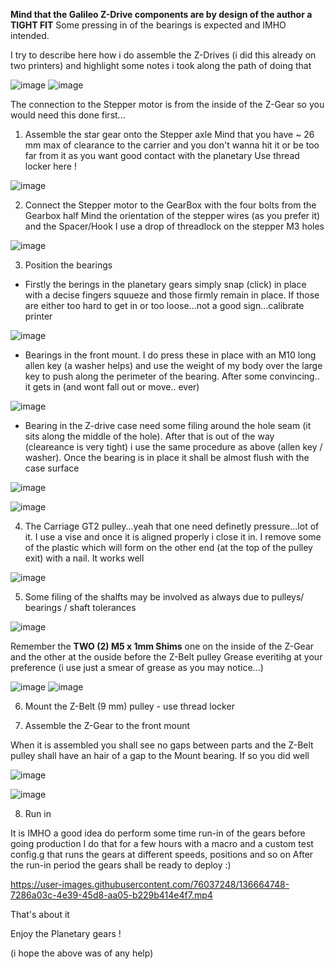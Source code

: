 **Mind that the Galileo Z-Drive components are by design of the author a TIGHT FIT**
Some pressing in of the bearings is expected and IMHO intended.

I try to describe here how i do assemble the Z-Drives (i did this already on two printers) and highlight some notes i took along the path of doing that

![image](https://user-images.githubusercontent.com/76037248/136101069-ada9023d-aab2-4416-81bf-3e71a2f2b6ad.png)
![image](https://user-images.githubusercontent.com/76037248/136101100-56611822-1266-4bc6-a47c-cff6ac864f6a.png)

The connection to the Stepper motor is from the inside of the Z-Gear so you would need this done first...

1. Assemble the star gear onto the Stepper axle 
Mind that you have ~ 26 mm max of clearance to the carrier and you don't wanna hit it or be too far from it as you want good contact with the planetary
Use thread locker here !

![image](https://user-images.githubusercontent.com/76037248/136102251-5a50922c-3199-4d62-88b1-cb3f3dbd806b.png)

2. Connect the Stepper motor to the GearBox with the four bolts from the Gearbox half 
Mind the orientation of the stepper wires (as you prefer it) and the Spacer/Hook
I use a drop of threadlock on the stepper M3 holes

![image](https://user-images.githubusercontent.com/76037248/136102596-9c994170-93bf-43c1-82ad-a1c5410c4a78.png)

3. Position the bearings
- Firstly the berings in the planetary gears simply snap (click) in place 
with a decise fingers squueze and those firmly remain in place. If those are either too hard to get in or too loose...not a good sign...calibrate printer 

![image](https://user-images.githubusercontent.com/76037248/136102864-f1e9fbdf-5ada-4689-80fd-71eee927d7b8.png)

- Bearings in the front mount. I do press these in place with an M10 long allen key (a washer helps) and use the weight of my body over the large key to push along the perimeter of the bearing. After some convincing.. it gets in (and wont fall out or move.. ever)

![image](https://user-images.githubusercontent.com/76037248/136103392-ac5e8983-691e-4e13-8ccd-bb22ac35fbca.png)

- Bearing in the Z-drive case need some filing around the hole seam (it sits along the middle of the hole). After that is out of the way (cleareance is very tight) i use the same procedure as above (allen key / washer). Once the bearing is in place it shall be almost flush with the case surface

![image](https://user-images.githubusercontent.com/76037248/136664276-ff0ae8c5-f519-413b-9002-b1e7c2721ca8.png)

![image](https://user-images.githubusercontent.com/76037248/136101205-216188d6-5d56-4203-8f83-6138a3a105cd.png)

4. The Carriage GT2 pulley...yeah that one need definetly pressure...lot of it. I use a vise and once it is aligned properly i close it in. I remove some of the plastic which will form on the other end (at the top of the pulley exit) with a nail. It works well

![image](https://user-images.githubusercontent.com/76037248/136101160-48cc6d91-4584-4cc5-961d-c700703efca2.png)

5. Some filing of the shalfts may be involved as always due to pulleys/ bearings / shaft tolerances

![image](https://user-images.githubusercontent.com/76037248/136664431-2b2cb85a-b0cb-4150-a813-e167d95f832e.png)

Remember the **TWO (2) M5 x 1mm Shims** one on the inside of the Z-Gear and the other at the ouside before the Z-Belt pulley
Grease everitihg at your preference (i use just a smear of grease as you may notice...)

![image](https://user-images.githubusercontent.com/76037248/136101390-7c11dc2f-7a10-430d-8fd5-c941b437dd6a.png)
![image](https://user-images.githubusercontent.com/76037248/136101416-a80161c5-ab50-4c08-ae17-47fccb617aec.png)

6. Mount the Z-Belt (9 mm) pulley - use thread locker

7. Assemble the Z-Gear to the front mount

When it is assembled you shall see no gaps between parts and the Z-Belt pulley shall have an hair of a gap to the Mount bearing. If so you did well 

![image](https://user-images.githubusercontent.com/76037248/136103967-19f98937-c79a-4c0d-96f6-6687a624fa21.png)

![image](https://user-images.githubusercontent.com/76037248/136664222-4cca45d2-53f8-4eb0-9a8a-a70f88109baa.png)

8. Run in

It is IMHO a good idea do perform some time run-in of the gears before going production
I do that for a few hours with a macro and a custom test config.g that runs the gears at different speeds, positions and so on
After the run-in period the gears shall be ready to deploy :)

https://user-images.githubusercontent.com/76037248/136664748-7286a03c-4e39-45d8-aa05-b229b414e4f7.mp4

That's about it

Enjoy the Planetary gears !

(i hope the above was of any help)
